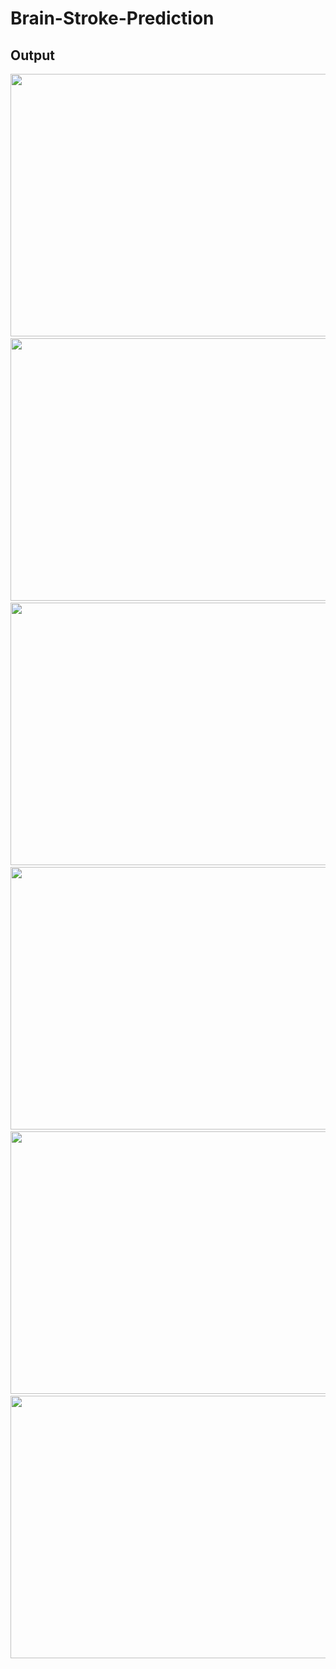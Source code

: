 # Brain-Stroke-Prediction
## Output
<img src=![image](https://github.com/Shravani1383/Brain-Stroke-Prediction/blob/main/Screenshots/1.png) width="628" height="420"/>
<img src=![image](https://github.com/Shravani1383/Brain-Stroke-Prediction/blob/main/Screenshots/2.png) width="628" height="420"/>
<img src=![image](https://github.com/Shravani1383/Brain-Stroke-Prediction/blob/main/Screenshots/4.png) width="628" height="420"/>
<img src=![image](https://github.com/Shravani1383/Brain-Stroke-Prediction/blob/main/Screenshots/5.png) width="628" height="420"/>
<img src=![image](https://github.com/Shravani1383/Brain-Stroke-Prediction/blob/main/Screenshots/6.png) width="628" height="420"/>
<img src=![image](https://github.com/Shravani1383/Brain-Stroke-Prediction/blob/main/Screenshots/7.png) width="628" height="420"/>

